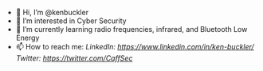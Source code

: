 - 👋 Hi, I’m @kenbuckler
- 👀 I’m interested in Cyber Security
- 🌱 I’m currently learning radio frequencies, infrared, and Bluetooth Low Energy
- 📫 How to reach me:
*LinkedIn: https://www.linkedin.com/in/ken-buckler/*
*Twitter: https://twitter.com/CaffSec*

<!---
kenbuckler/kenbuckler is a ✨ special ✨ repository because its `README.md` (this file) appears on your GitHub profile.
You can click the Preview link to take a look at your changes.
--->

